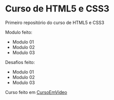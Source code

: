 # Curso de HTML5 e CSS3
 Primeiro repositório do curso de HTML5 e CSS3

 Modulo feito: 
 - Modulo 01
 - Modulo 02
 - Modulo 03

 Desafios feito: 
 - Modulo 01
 - Modulo 02
 - Modulo 03

 Curso feito em <a href="cursoemvideo.com" target="_blank">CursoEmVideo</a> 

